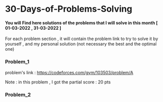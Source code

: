 # 30-Days-of-Problems-Solving

#### You will Find here  solutions of the problems that  I will solve in this month [ 01-03-2022 , 31-03-2022 ]

For each problem section , it will contain the problem link to try to solve it by yourself , and my personal solution (not  necessary the best and the optimal one)

### Problem_1
problem's link : https://codeforces.com/gym/103503/problem/A

Note : in this problem , I got the partial score : 20 pts

### Problem_2
